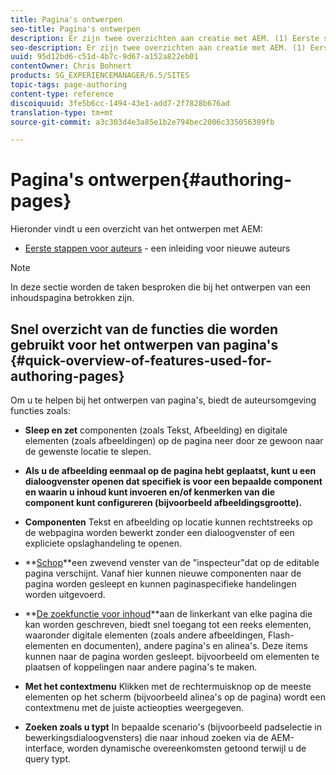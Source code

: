 ```yaml
---
title: Pagina's ontwerpen
seo-title: Pagina's ontwerpen
description: Er zijn twee overzichten aan creatie met AEM. (1) Eerste stappen voor auteurs - een inleiding voor nieuwe auteurs, en (2) snelle gids voor het ontwerpen van pagina's - een snelle gids (op hoog niveau) aan de belangrijkste acties.
seo-description: Er zijn twee overzichten aan creatie met AEM. (1) Eerste stappen voor auteurs - een inleiding voor nieuwe auteurs, en (2) snelle gids voor het ontwerpen van pagina's - een snelle gids (op hoog niveau) aan de belangrijkste acties.
uuid: 95d12bd6-c51d-4b7c-9d67-a152a822eb01
contentOwner: Chris Bohnert
products: SG_EXPERIENCEMANAGER/6.5/SITES
topic-tags: page-authoring
content-type: reference
discoiquuid: 3fe5b6cc-1494-43e1-add7-2f7828b676ad
translation-type: tm+mt
source-git-commit: a3c303d4e3a85e1b2e794bec2006c335056309fb

---
```



# Pagina&#39;s ontwerpen{#authoring-pages}

Hieronder vindt u een overzicht van het ontwerpen met AEM:

* [Eerste stappen voor auteurs](/help/sites-classic-ui-authoring/classic-page-author-first-steps.md) - een inleiding voor nieuwe auteurs

>[!NOTE]
>
>In deze sectie worden de taken besproken die bij het ontwerpen van een inhoudspagina betrokken zijn. <!-- There are many additional features closely related to page authoring, these are covered under [Site and Page Features](/sites-classic-ui-authoring/classic-feature.md). -->

## Snel overzicht van de functies die worden gebruikt voor het ontwerpen van pagina&#39;s {#quick-overview-of-features-used-for-authoring-pages}

Om u te helpen bij het ontwerpen van pagina&#39;s, biedt de auteursomgeving functies zoals:

* **Sleep en zet** componenten (zoals Tekst, Afbeelding) en digitale elementen (zoals afbeeldingen) op de pagina neer door ze gewoon naar de gewenste locatie te slepen.

* **Als u de afbeelding eenmaal op de pagina hebt geplaatst, kunt u een dialoogvenster openen dat specifiek is voor een bepaalde component en waarin u inhoud kunt invoeren en/of kenmerken van die component kunt configureren (bijvoorbeeld afbeeldingsgrootte).**

* **Componenten** Tekst en afbeelding op locatie kunnen rechtstreeks op de webpagina worden bewerkt zonder een dialoogvenster of een expliciete opslaghandeling te openen.

* **[Schop](/help/sites-classic-ui-authoring/classic-page-author-env-tools.md#sidekickclassicui)**een zwevend venster van de &quot;inspecteur&quot;dat op de editable pagina verschijnt. Vanaf hier kunnen nieuwe componenten naar de pagina worden gesleept en kunnen paginaspecifieke handelingen worden uitgevoerd.

* **[De zoekfunctie voor inhoud](/help/sites-classic-ui-authoring/classic-page-author-env-tools.md#thecontentfinderclassicui)**aan de linkerkant van elke pagina die kan worden geschreven, biedt snel toegang tot een reeks elementen, waaronder digitale elementen (zoals andere afbeeldingen, Flash-elementen en documenten), andere pagina&#39;s en alinea&#39;s. Deze items kunnen naar de pagina worden gesleept. bijvoorbeeld om elementen te plaatsen of koppelingen naar andere pagina&#39;s te maken.

* **Met het contextmenu** Klikken met de rechtermuisknop op de meeste elementen op het scherm (bijvoorbeeld alinea&#39;s op de pagina) wordt een contextmenu met de juiste actieopties weergegeven.

* **Zoeken zoals u typt** In bepaalde scenario&#39;s (bijvoorbeeld padselectie in bewerkingsdialoogvensters) die naar inhoud zoeken via de AEM-interface, worden dynamische overeenkomsten getoond terwijl u de query typt.

